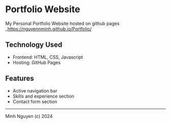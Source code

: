 # Portfolio Website
My Personal Portfolio Website hosted on github pages
_https://nguyennminh.github.io/Portfolio/

## Technology Used
* Frontend: HTML, CSS, Javascript
* Hosting: GitHub Pages

## Features
* Active navigation bar 
* Skills and experience section
* Contact form section

---
Minh Nguyen (c) 2024
